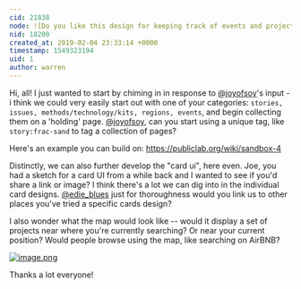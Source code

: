 ```yaml
---
cid: 21838
node: ![Do you like this design for keeping track of events and projects?](../notes/edie_blues/01-29-2019/do-you-like-this-design-for-keeping-track-of-events-and-projects)
nid: 18200
created_at: 2019-02-04 23:33:14 +0000
timestamp: 1549323194
uid: 1
author: warren
---
```


Hi, all! I just wanted to start by chiming in in response to [@joyofsoy](/profile/joyofsoy)'s input - i think we could very easily start out with one of your categories: `stories, issues, methods/technology/kits, regions, events`, and begin collecting them on a 'holding' page. [@joyofsoy](/profile/joyofsoy), can you start using a unique tag, like `story:frac-sand` to tag a collection of pages? 

Here's an example you can build on: https://publiclab.org/wiki/sandbox-4

Distinctly, we can also further develop the "card ui", here even. Joe, you had a sketch for a card UI from a while back and I wanted to see if you'd share a link or image? I think there's a lot we can dig into in the individual card designs. [@edie_blues](/profile/edie_blues) just for thoroughness would you link us to other places you've tried a specific cards design? 

I also wonder what the map would look like -- would it display a set of projects near where you're currently searching? Or near your current position? Would people browse using the map, like searching on AirBNB?


[![image.png](/i/29180)](/i/29180)



Thanks a lot everyone! 
